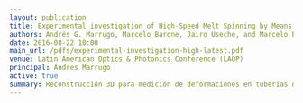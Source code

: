 ```yaml
---
layout: publication
title: Experimental investigation of High-Speed Melt Spinning by Means of Digital Image Analysis
authors: Andrés G. Marrugo, Marcelo Barone, Jairo Useche, and Marcelo Pagnola
date: 2016-08-22 10:00
main_url: /pdfs/experimental-investigation-high-latest.pdf
venue: Latin American Optics & Photonics Conference (LAOP)
principal: Andres Marrugo
active: true
summary: Reconstrucción 3D para medición de deformaciones en tuberías de oleoductos con abolladuras.
---
```



